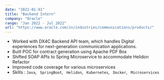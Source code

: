 ```yaml
---
date: "2022-01-01"
title: "Backend Intern"
company: "Oracle"
range: "Jan 2022 - Jul 2022"
url: "https://www.oracle.com/in/industries/communications/products/"
---
```


- Worked with DX4C Backend API team, which handles Digital experiences for next-generation communication applications.
- Built POC for contract generation using Apache PDF Box
- Shifted SOAP APIs to Spring Microservice to accommodate Helidon Refactor
- Improved code coverage for various microservices
- Skills : `Java`, ` SpringBoot`, ` Helidon`, ` Kubernetes`, ` Docker`, ` Microservices`
